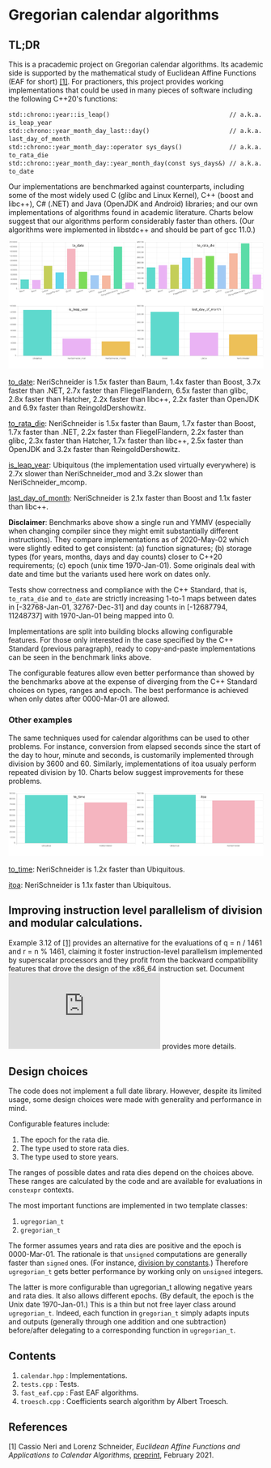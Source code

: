 # Gregorian calendar algorithms

## TL;DR

This is a pracademic project on Gregorian calendar algorithms. Its academic side is supported by the
mathematical study of Euclidean Affine Functions (EAF for short) [[1]](#EAF-arxiv). For practioners,
this project provides working implementations that could be used in many pieces of software
including the following C++20's functions:

    std::chrono::year::is_leap()                                 // a.k.a. is_leap_year
    std::chrono::year_month_day_last::day()                      // a.k.a. last_day_of_month
    std::chrono::year_month_day::operator sys_days()             // a.k.a. to_rata_die
    std::chrono::year_month_day::year_month_day(const sys_days&) // a.k.a. to_date

Our implementations are benchmarked against counterparts, including some of the most widely used
C (glibc and Linux Kernel), C++ (boost and libc++), C# (.NET) and Java (OpenJDK and Android)
libraries; and our own implementations of algorithms found in academic literature. Charts below
suggest that our algorithms perform considerably faster than others. (Our algorithms were
implemented in libstdc++ and should be part of gcc 11.0.)

![Benchmarks](https://github.com/cassioneri/calendar/blob/master/benchmarks/benchmarks.png)

[to_date](https://quick-bench.com/q/hfPkKtGaBZFhF5dCR7Ha0ms_Z38): NeriSchneider is
1.5x faster than Baum,
1.4x faster than Boost,
3.7x faster than .NET,
2.7x faster than FliegelFlandern,
6.5x faster than glibc,
2.8x faster than Hatcher,
2.2x faster than libc++,
2.2x faster than OpenJDK and
6.9x faster than ReingoldDershowitz.

[to_rata_die](https://quick-bench.com/q/SXJ_w2Lq_F_EDkhINNCV8ZnvCz0): NeriSchneider is
1.5x faster than Baum,
1.7x faster than Boost,
1.7x faster than .NET,
2.2x faster than FliegelFlandern,
2.2x faster than glibc,
2.3x faster than Hatcher,
1.7x faster than libc++,
2.5x faster than OpenJDK and
3.2x faster than ReingoldDershowitz.

[is_leap_year](https://quick-bench.com/q/oY4i62AXH2yMk-XRRz7hKFqsKBI): Ubiquitous (the
implementation used virtually everywhere) is
2.7x slower than NeriSchneider_mod and
3.2x slower than NeriSchneider_mcomp.

[last_day_of_month](https://quick-bench.com/q/yZg62AlZGDx1dE8Wv-38qpwHR7c): NeriSchneider is
2.1x faster than Boost and
1.1x faster than libc++.

**Disclaimer**: Benchmarks above show a single run and YMMV (especially when changing compiler since
they might emit substantially different instructions). They compare implementations as of
2020-May-02 which were slightly edited to get consistent: (a) function signatures; (b) storage types
(for years, months, days and day counts) closer to C++20 requirements; (c) epoch (unix time
1970-Jan-01). Some originals deal with date and time but the variants used here work on dates only.

Tests show correctness and compliance with the C++ Standard, that is, `to_rata_die` and `to_date`
are strictly increasing 1-to-1 maps between dates in [-32768-Jan-01, 32767-Dec-31] and day counts in
[-12687794, 11248737] with 1970-Jan-01 being mapped into 0.

Implementations are split into building blocks allowing configurable features. For those only
interested in the case specified by the C++ Standard (previous paragraph), ready to copy-and-paste
implementations can be seen in the benchmark links above.

The configurable features allow even better performance than showed by the benchmarks above at the
expense of diverging from the C++ Standard choices on types, ranges and epoch. The best performance
is achieved when only dates after 0000-Mar-01 are allowed.

### Other examples

The same techniques used for calendar algorithms can be used to other problems. For instance,
conversion from elapsed seconds since the start of the day to hour, minute and seconds, is
customarily implemented through division by 3600 and 60. Similarly, implementations of itoa usualy
perform repeated division by 10. Charts below suggest improvements for these problems.

![Benchmarks](https://github.com/cassioneri/calendar/blob/master/benchmarks/others.png)

[to_time](https://quick-bench.com/q/n21P53DGEDPtIp6wu3YZ1ebLLtg): NeriSchneider is 1.2x faster than
Ubiquitous.

[itoa](https://quick-bench.com/q/-iNSxF1zQFE6LgUwbyuN8ae_4CQ): NeriSchneider is 1.1x faster than
Ubiquitous.

## Improving instruction level parallelism of division and modular calculations.

Example 3.12 of [[1]](#EAF-arxiv) provides an alternative for the evaluations of q = n / 1461 and
r = n % 1461, claiming it foster instruction-level parallelism implemented by superscalar processors
and they profit from the backward compatibility features that drove the design of the x86_64
instruction set. Document ![Parallelism](https://github.com/cassioneri/calendar/blob/master/Parallelism.md)
provides more details.

## Design choices

The code does not implement a full date library. However, despite its limited usage, some design
choices were made with generality and performance in mind.

Configurable features include:

1. The epoch for the rata die.
2. The type used to store rata dies.
3. The type used to store years.

The ranges of possible dates and rata dies depend on the choices above. These ranges are calculated
by the code and are available for evaluations in `constexpr` contexts.

The most important functions are implemented in two template classes:

1. `ugregorian_t`
2. `gregorian_t`

The former assumes years and rata dies are positive and the epoch is 0000-Mar-01. The rationale is
that `unsigned` computations are generally faster than `signed` ones. (For instance, [division by
constants](https://godbolt.org/z/4JxB4J).) Therefore `ugregorian_t` gets better performance by
working only on `unsigned` integers.

The latter is more configurable than ugregorian_t allowing negative years and rata dies. It also
allows different epochs. (By default, the epoch is the Unix date 1970-Jan-01.) This is a thin but
not free layer class around `ugregorian_t`. Indeed, each function in `gregorian_t` simply adapts
inputs and outputs (generally through one addition and one subtraction) before/after delegating to a
corresponding function in `ugregorian_t`.

## Contents

1. `calendar.hpp` : Implementations.
2. `tests.cpp`    : Tests.
3. `fast_eaf.cpp` : Fast EAF algorithms.
4. `troesch.cpp`  : Coefficients search algorithm by Albert Troesch.

## References

<span id="EAF-arxiv">[1] Cassio Neri and Lorenz Schneider,
*Euclidean Affine Functions and Applications to Calendar Algorithms*,
[preprint](https://arxiv.org/abs/2102.06959), February 2021.<br>
